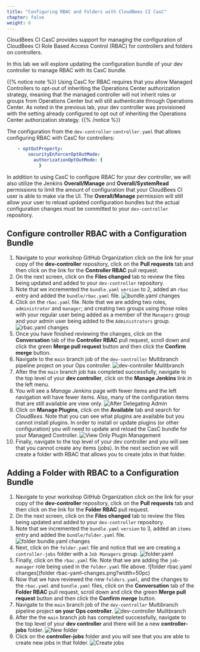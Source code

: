 ```yaml
---
title: "Configuring RBAC and Folders with CloudBees CI CasC"
chapter: false
weight: 6
--- 
```


CloudBees CI CasC provides support for managing the configuration of CloudBees CI Role Based Access Control (RBAC) for controllers and folders on controllers.

In this lab we will explore updating the configuration bundle of your dev controller to manage RBAC with its CasC bundle.

{{% notice note %}}
Using CasC for RBAC requires that you allow Managed Controllers to opt-out of inheriting the Operations Center authorization strategy, meaning that the managed controller will not inherit roles or groups from Operations Center but will still authenticate through Operations Center. As noted in the previous lab, your dev controller was provisioned with the setting already configured to opt out of inheriting the Operations Center authorization strategy.
{{% /notice %}}

The configuration from the `dev-controller` `controller.yaml` that allows configuring RBAC with CasC for controllers:

```yaml
    - optOutProperty:
        securityEnforcerOptOutMode:
          authorizationOptOutMode: {
            }
```


In addition to using CasC to configure RBAC for your dev controller, we will also utilize the Jenkins **Overall/Manage** and **Overall/SystemRead** permissions to limit the amount of configuration that your CloudBees CI user is able to make via the UI. The **Overall/Manage** permission will still allow your user to reload updated configuration bundles but the actual configuration changes must be committed to your `dev-controller` repository.

## Configure controller RBAC with a Configuration Bundle

1. Navigate to your workshop GitHub Organization click on the link for your copy of the **dev-controller** repository, click on the **Pull requests** tab and then click on the link for the **Controller RBAC** pull request.
2. On the next screen, click on the **Files changed** tab to review the files being updated and added to your `dev-controller` repository.
3. Note that we incremented the `bundle.yaml` `version` to 2, added an `rbac` entry and added the `bundle/rbac.yaml` file.  ![bundle.yaml changes](bundel-yaml-changes.png?width=50pc)
4. Click on the `rbac.yaml` file. Note that we are adding two roles, `administrator` and `manager`; and creating two groups using those roles with your regular user being added as a member of the `Managers` group and your admin user being added to the `Administrators` group.  ![rbac.yaml changes](rbac-yaml-changes.png?width=50pc)
5. Once you have finished reviewing the changes, click on the **Conversation** tab of the **Controller RBAC** pull request, scroll down and click the green **Merge pull request** button and then click the **Confirm merge** button.
6. Navigate to the `main` branch job of the `dev-controller` Multibranch pipeline project on your Ops controller. ![dev-controller Mulitbranch](dev-controller-multibranch-jcasc.png?width=50pc)
7. After the the `main` branch job has completed successfully, navigate to the top level of your **dev controller**, click on the **Manage Jenkins** link in the left menu.
8. You will see a *Manage Jenkins* page with fewer items and the left navigation will have fewer items. Also, many of the configuration items that are still available are view only. ![After Delegating Admin](after-delegating-admin.png?width=85pc)
9. Click on **Manage Plugins**, click on the **Available** tab and search for *CloudBees*.  Note that you can see what plugins are available but you cannot install plugins. In order to install or update plugins (or other configuration) you will need to update and reload the CasC bundle for your Managed Controller. ![View Only Plugin Management](plugins-view-only.png?width=60pc)
10. Finally, navigate to the top level of your dev controller and you will see that you cannot create any items (jobs). In the next section we will create a folder with RBAC that allows you to create jobs in that folder.

## Adding a Folder with RBAC to a Configuration Bundle

1. Navigate to your workshop GitHub Organization click on the link for your copy of the **dev-controller** repository, click on the **Pull requests** tab and then click on the link for the **Folder RBAC** pull request. 
2. On the next screen, click on the **Files changed** tab to review the files being updated and added to your `dev-controller` repository.
3. Note that we incremented the `bundle.yaml` `version` to 3, added an `items` entry and added the `bundle/folder.yaml` file. ![folder bundle.yaml changes](folder-bundle-yaml-changes.png?width=50pc)
4. Next, click on the `folder.yaml` file and notice that we are creating a `controller-jobs` folder with a `Job Managers` group. ![folder.yaml](folder-yaml.png?width=50pc)
5. Finally, click on the `rbac.yaml` file. Note that we are adding the `job-manager` role being used in the `folder.yaml` file above.  ![folder rbac.yaml changes](folder rbac-yaml-changes.png?width=50pc)
6. Now that we have reviewed the new `folders.yaml`, and the changes to the `rbac.yaml` and `bundle.yaml` files,  click on the **Conversation** tab of the **Folder RBAC** pull request, scroll down and click the green **Merge pull request** button and then click the **Confirm merge** button.
7. Navigate to the `main` branch job of the `dev-controller` Multibranch pipeline project **on your Ops controller**. ![dev-controller Mulitbranch](dev-controller-multibranch-jcasc.png?width=50pc)
8. After the the `main` branch job has completed successfully, navigate to the top level of your **dev controller** and there will be a new **controller-jobs** folder. ![New folder](new-jobs-folder.png?width=50pc)
9. Click on the **controller-jobs** folder and you will see that you are able to create new jobs in that folder. ![Create jobs](create-job.png?width=50pc)
